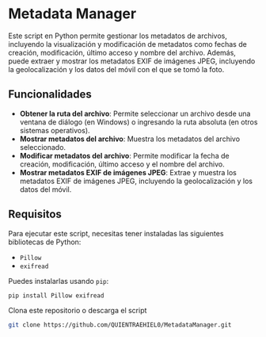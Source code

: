 # Metadata Manager

Este script en Python permite gestionar los metadatos de archivos, incluyendo la visualización y modificación de metadatos como fechas de creación, modificación, último acceso y nombre del archivo. Además, puede extraer y mostrar los metadatos EXIF de imágenes JPEG, incluyendo la geolocalización y los datos del móvil con el que se tomó la foto.

## Funcionalidades

- **Obtener la ruta del archivo**: Permite seleccionar un archivo desde una ventana de diálogo (en Windows) o ingresando la ruta absoluta (en otros sistemas operativos).
- **Mostrar metadatos del archivo**: Muestra los metadatos del archivo seleccionado.
- **Modificar metadatos del archivo**: Permite modificar la fecha de creación, modificación, último acceso y el nombre del archivo.
- **Mostrar metadatos EXIF de imágenes JPEG**: Extrae y muestra los metadatos EXIF de imágenes JPEG, incluyendo la geolocalización y los datos del móvil.

## Requisitos

Para ejecutar este script, necesitas tener instaladas las siguientes bibliotecas de Python:

- `Pillow`
- `exifread`

Puedes instalarlas usando `pip`:

```sh
pip install Pillow exifread
```

Clona este repositorio o descarga el script

```sh
git clone https://github.com/QUIENTRAEHIEL0/MetadataManager.git
```

